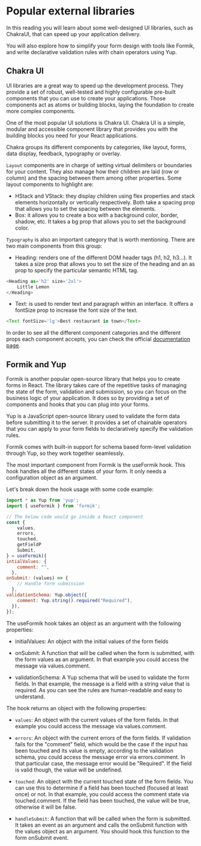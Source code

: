# Popular external libraries
In this reading you will learn about some well-designed UI libraries, such as ChakraUI, that can speed up your application delivery.

You will also explore how to simplify your form design with tools like Formik, and write declarative validation rules with chain operators using Yup.
## Chakra UI
UI libraries are a great way to speed up the development process. They provide a set of robust, well-tested and highly configurable pre-built components that you can use to create your applications. Those components act as atoms or building blocks, laying the foundation to create more complex components.

One of the most popular UI solutions is Chakra UI. Chakra UI is a simple, modular and accessible component library that provides you with the building blocks you need for your React applications. 

Chakra groups its different components by categories, like layout, forms, data display, feedback, typography or overlay.

`Layout` components are in charge of setting virtual delimiters or boundaries for your content. They also manage how their children are laid (row or column) and the spacing between them among other properties. Some layout components to highlight are:
- HStack and VStack: they display children using flex properties and stack elements horizontally or vertically respectively. Both take a spacing prop that allows you to set the spacing between the elements. 
- Box: it allows you to create a box with a background color, border, shadow, etc. It takes a bg prop that allows you to set the background color. 

`Typography` is also an important category that is worth mentioning. There are two main components from this group:
- Heading: renders one of the different DOM header tags (h1, h2, h3…). It takes a size prop that allows you to set the size of the heading and an as prop to specify the particular semantic HTML tag.
```js 
<Heading as='h2' size='2xl'>
    Little Lemon
</Heading>
```
- Text: is used to render text and paragraph within an interface. It offers a fontSize prop to increase the font size of the text.
```js
<Text fontSize='lg'>Best restaurant in town</Text>
```

In order to see all the different component categories and the different props each component accepts, you can check the official <a href="https://chakra-ui.com/">documentation page</a>.

## Formik and Yup
Formik is another popular open-source library that helps you to create forms in React. The library takes care of the repetitive tasks of managing the state of the form, validation and submission, so you can focus on the business logic of your application. It does so by providing a set of components and hooks that you can plug into your forms.

Yup is a JavaScript open-source library used to validate the form data before submitting it to the server. It provides a set of chainable operators that you can apply to your form fields to declaratively specify the validation rules.

Formik comes with built-in support for schema based form-level validation through Yup, so they work together seamlessly.

The most important component from Formik is the useFormik hook. This hook handles all the different states of your form. It only needs a configuration object as an argument.

Let's break down the hook usage with some code example:
```js
import * as Yup from 'yup';
import { useFormik } from 'formik';

// The below code would go inside a React component
const {
    values,
    errors,
    touched,
    getFieldP
    Submit,
} = useFormik({
intialValues: {
    comment: "",
  },
onSubmit: (values) => {
    // Handle form submission
  },
validationSchema: Yup.object({
    comment: Yup.string().required("Required"),
  }),
});
```
The useFormik hook takes an object as an argument with the following properties:
- initialValues: An object with the initial values of the form fields 

- onSubmit: A function that will be called when the form is submitted, with the form values as an argument. In that example you could access the message via values.comment.

- validationSchema: A Yup schema that will be used to validate the form fields. In that example, the message is a field with a string value that is required. As you can see the rules are human-readable and easy to understand.

The hook returns an object with the following properties:
- `values`: An object with the current values of the form fields. In that example you could access the message via values.comment.

- `errors`: An object with the current errors of the form fields. If validation fails for the "comment" field, which would be the case if the input has been touched and its value is empty, according to the validation schema, you could access the message error via errors.comment. In that particular case, the message error would be "Required". If the field is valid though, the value will be undefined. 

- `touched`: An object with the current touched state of the form fields. You can use this to determine if a field has been touched (focused at least once) or not. In that example, you could access the comment state via touched.comment. If the field has been touched, the value will be true, otherwise it will be false. 

- `handleSubmit`: A function that will be called when the form is submitted. It takes an event as an argument and calls the onSubmit function with the values object as an argument. You should hook this function to the form onSubmit event. 